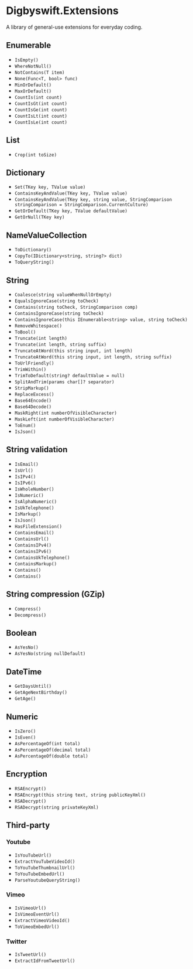 # Digbyswift.Extensions

A library of general-use extensions for everyday coding.

## Enumerable

- `IsEmpty()`
- `WhereNotNull()`
- `NotContains(T item)`
- `None(Func<T, bool> func)`
- `MinOrDefault()`
- `MaxOrDefault()`
- `CountIs(int count)`
- `CountIsGt(int count)`
- `CountIsGe(int count)`
- `CountIsLt(int count)`
- `CountIsLe(int count)`

## List

- `Crop(int toSize)`

## Dictionary

- `Set(TKey key, TValue value)`
- `ContainsKeyAndValue(TKey key, TValue value)`
- `ContainsKeyAndValue(TKey key, string value, StringComparison stringComparison = StringComparison.CurrentCulture)`
- `GetOrDefault(TKey key, TValue defaultValue)`
- `GetOrNull(TKey key)`

## NameValueCollection

- `ToDictionary()`
- `CopyTo(IDictionary<string, string?> dict)`
- `ToQueryString()`

## String

- `Coalesce(string valueWhenNullOrEmpty)`
- `EqualsIgnoreCase(string toCheck)`
- `Contains(string toCheck, StringComparison comp)`
- `ContainsIgnoreCase(string toCheck)`
- `ContainsIgnoreCase(this IEnumerable<string> value, string toCheck)`
- `RemoveWhitespace()`
- `ToBool()`
- `Truncate(int length)`
- `Truncate(int length, string suffix)`
- `TruncateAtWord(this string input, int length)`
- `TruncateAtWord(this string input, int length, string suffix)`
- `ToUrlFriendly()`
- `TrimWithin()`
- `TrimToDefault(string? defaultValue = null)`
- `SplitAndTrim(params char[]? separator)`
- `StripMarkup()`
- `ReplaceExcess()`
- `Base64Encode()`
- `Base64Decode()`
- `MaskRight(int numberOfVisibleCharacter)`
- `MaskLeft(int numberOfVisibleCharacter)`
- `ToEnum()`
- `IsJson()`

## String validation

- `IsEmail()`
- `IsUrl()`
- `IsIPv4()`
- `IsIPv6()`
- `IsWholeNumber()`
- `IsNumeric()`
- `IsAlphaNumeric()`
- `IsUkTelephone()`
- `IsMarkup()`
- `IsJson()`
- `HasFileExtension()`
- `ContainsEmail()`
- `ContainsUrl()`
- `ContainsIPv4()`
- `ContainsIPv6()`
- `ContainsUkTelephone()`
- `ContainsMarkup()`
- `Contains()`
- `Contains()`

## String compression (GZip)

- `Compress()`
- `Decompress()`

## Boolean

- `AsYesNo()`
- `AsYesNo(string nullDefault)`

## DateTime

- `GetDaysUntil()`
- `GetAgeNextBirthday()`
- `GetAge()`

## Numeric

- `IsZero()`
- `IsEven()`
- `AsPercentageOf(int total)`
- `AsPercentageOf(decimal total)`
- `AsPercentageOf(double total)`

## Encryption

- `RSAEncrypt()`
- `RSAEncrypt(this string text, string publicKeyXml()`
- `RSADecrypt()`
- `RSADecrypt(string privateKeyXml)`

## Third-party

### Youtube

- `IsYouTubeUrl()`
- `ExtractYouTubeVideoId()`
- `ToYouTubeThumbnailUrl()`
- `ToYouTubeEmbedUrl()`
- `ParseYoutubeQueryString()`

### Vimeo

- `IsVimeoUrl()`
- `IsVimeoEventUrl()`
- `ExtractVimeoVideoId()`
- `ToVimeoEmbedUrl()`

### Twitter

- `IsTweetUrl()`
- `ExtractIdFromTweetUrl()`